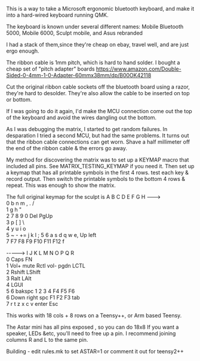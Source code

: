 
This is a way to take a Microsoft ergonomic bluetooth keyboard, and make it 
into a hard-wired keyboard running QMK. 

The keyboard is known under several different names:
Mobile Bluetooth 5000, Mobile 6000, Sculpt mobile, and Asus rebranded 

I had a stack of them,since they're cheap on ebay, travel well, and are just ergo enough. 

The ribbon cable is 1mm pitch, which is hard to hand solder. I bought a cheap set of 
"pitch adapter" boards https://www.amazon.com/Double-Sided-0-4mm-1-0-Adapter-60mmx38mm/dp/B00OK42118

Cut the original ribbon cable sockets off the bluetooth board using a razor, they're hard to desolder. 
They're also allow the cable to be inserted on top or bottom. 

If I was going to do it again, I'd make the MCU connection come out the top of the keyboard
and avoid the wires dangling out the bottom. 

As I was debugging the matrix, I started to get random failures. In desparation I tried a second MCU, 
but had the same problems. It turns out that the ribbon cable connections can get worn. Shave a
half millimeter off the end of the ribbon cable & the errors go away. 

My method for discovering the matrix was to set up a KEYMAP macro that included all pins. 
See MATRIX_TESTING_KEYMAP if you need it. Then set up a keymap that has all printable symbols
in the first 4 rows. test each key & record output. Then switch the printable symbols to the
bottom 4 rows & repeat. This was enough to show the matrix. 


The full original keymap for the sculpt is 
        A       B       C       D       E       F       G       H   --->  
0       b       n       m       ,       .       /                
1       g       h       "                                          
2       7       8       9       0       Del             PgUp     
3       p       [       ]       \                                
4       y       u       i       o                                      
5       ~       -       +=      j       k       l       ;       5
6       a       s       d       q       w       e,      Up      left    
7       F7      F8      F9      F10     F11     F12             f
    			
----->  I       J       K       L       M       N       O       P       Q       R       
0               Caps                                                            FN      
1                       Vol+    mute    Rctl            vol-    pgdn    LCTL            
2                               Rshift                          LShift                  
3                       Ralt                            LAlt                    
4                                               LGUI                                            
5       6       bakspc  1       2       3       4       F4      F5      F6                      
6       Down    right                           spc     F1      F2      F3      tab             
7       r       t       z       x       c               v       enter   Esc                     

This works with 18 cols + 8  rows on a Teensy++, or Arm based Teensy. 

The Astar mini has all pins exposed , so you can do 18x8
If you want a speaker, LEDs &etc, you'll need to free up a pin.  I recommend joining columns
R and L to the same pin. 

Building - edit rules.mk to set ASTAR=1 or comment it out for teensy2++


